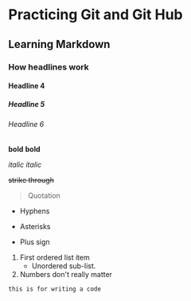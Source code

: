 # Practicing Git and Git Hub
## Learning Markdown
### How headlines work
#### Headline 4
##### Headline 5
###### Headline 6

**bold**
__bold__

*italic*
_italic_

~~strike through~~

> Quotation

- Hyphens
* Asterisks
+ Plus sign

1. First ordered list item
   * Unordered sub-list.
1. Numbers don't really matter

```
this is for writing a code
```